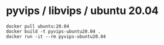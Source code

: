 # pyvips / libvips / ubuntu 20.04

```
docker pull ubuntu:20.04
docker build -t pyvips-ubuntu20.04 .
docker run -it --rm pyvips-ubuntu20.04
```
